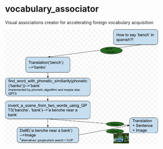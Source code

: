 # vocabulary_associator
Visual associations creator for accelerating foreign vocabulary acquisition

![Components:](https://github.com/DavidHuji/vocabulary_associator/blob/main/unnamed.png)
